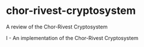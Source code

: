 # chor-rivest-cryptosystem
A review of the Chor-Rivest Cryptosystem

I - An implementation of the Chor-Rivest Cryptosystem
